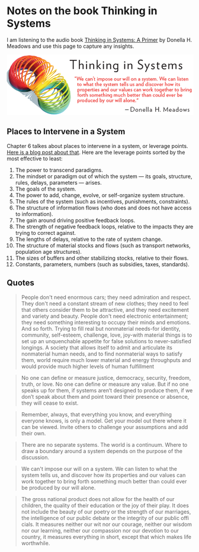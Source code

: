 # Notes on the book Thinking in Systems

I am listening to the audio book [Thinking in Systems: A Primer](https://www.amazon.com/Thinking-Systems-Donella-H-Meadows/dp/1603580557) by Donella H. Meadows and use this page to capture any insights.

![thinking-in-systems.png](thinking-in-systems.png)

## Places to Intervene in a System
Chapter 6 talkes about places to intervene in a system, or leverage points. [Here is a blog post about that](https://donellameadows.org/archives/leverage-points-places-to-intervene-in-a-system/). Here are the leverage points sorted by the most effective to least:

1. The power to transcend paradigms.
1. The mindset or paradigm out of which the system — its goals, structure, rules, delays, parameters — arises.
1. The goals of the system.
1. The power to add, change, evolve, or self-organize system structure.
1. The rules of the system (such as incentives, punishments, constraints).
1. The structure of information flows (who does and does not have access to information).
1. The gain around driving positive feedback loops.
1. The strength of negative feedback loops, relative to the impacts they are trying to correct against.
1. The lengths of delays, relative to the rate of system change.
1. The structure of material stocks and flows (such as transport networks, population age structures).
1. The sizes of buffers and other stabilizing stocks, relative to their flows.
1. Constants, parameters, numbers (such as subsidies, taxes, standards).

## Quotes

> People don't need enormous cars; they need admiration and respect. They don't need a constant stream of new clothes; they need to feel that others consider them to be attractive, and they need excitement and variety and beauty. People don't need electronic entertainment; they need something interesting to occupy their minds and emotions. And so forth. Trying to fill real but nonmaterial needs-for identity, community, self-esteem, challenge, love, joy-with material things is to set up an unquenchable appetite for false solutions to never-satisfied longings. A society that allows itself to admit and articulate its nonmaterial human needs, and to find nonmaterial ways to satisfy them, world require much lower material and energy throughputs and would provide much higher levels of human fulfillment

> No one can define or measure justice, democracy, security, freedom, truth, or love. No one can define or measure any value. But if no one speaks up for them, if systems aren’t designed to produce them, if we don’t speak about them and point toward their presence or absence, they will cease to exist.

> Remember, always, that everything you know, and everything everyone knows, is only a model. Get your model out there where it can be viewed. Invite others to challenge your assumptions and add their own.

> There are no separate systems. The world is a continuum. Where to draw a boundary around a system depends on the purpose of the discussion.

> We can't impose our will on a system. We can listen to what the system tells us, and discover how its properties and our values can work together to bring forth something much better than could ever be produced by our will alone.

> The gross national product does not allow for the health of our children, the quality of their education or the joy of their play.  It  does  not  include  the  beauty  of  our  poetry  or  the  strength  of  our  marriages,  the  intelligence  of  our  public  debate  or  the  integrity  of  our  public  offi  cials.    It  measures  neither  our  wit  nor our courage, neither our wisdom nor our learning, neither our  compassion  nor  our  devotion  to  our  country,  it  measures  everything in short, except that which makes life worthwhile.
